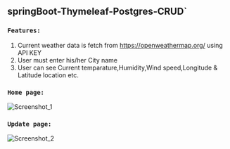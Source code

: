 ## springBoot-Thymeleaf-Postgres-CRUD`


### `Features:`
1. Current weather data is fetch from https://openweathermap.org/ using API KEY
2. User must enter his/her City name
3. User can see Current temparature,Humidity,Wind speed,Longitude & Latitude location etc.



### `Home page:`

![Screenshot_1](https://user-images.githubusercontent.com/20669870/145913886-7cd641de-5fda-4bcb-ae97-b9fca1fe0ea1.jpg)

### `Update page:`

![Screenshot_2](https://user-images.githubusercontent.com/20669870/145913947-a76be1ae-6301-45dc-bdfe-31a0d7e6717e.jpg)
